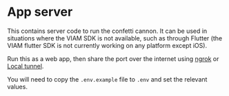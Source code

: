 # App server

This contains server code to run the confetti cannon. It can be used in situations where the VIAM SDK is not available, such as through Flutter (the VIAM flutter SDK is not currently working on any platform except iOS).

Run this as a web app, then share the port over the internet using [ngrok](https://ngrok.com) or [Local tunnel](https://theboroer.github.io/localtunnel-www/).

You will need to copy the `.env.example` file to `.env` and set the relevant values.